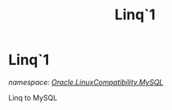 ﻿---
title: Linq`1
---

# Linq`1
_namespace: [Oracle.LinuxCompatibility.MySQL](N-Oracle.LinuxCompatibility.MySQL.html)_

Linq to MySQL




